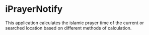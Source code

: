 iPrayerNotify
=============

This application calculates the islamic prayer time of the current or searched location based on different methods 
of calculation.

